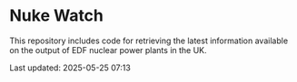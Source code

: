# Nuke Watch

This repository includes code for retrieving the latest information available on the output of EDF nuclear power plants in the UK.

Last updated: 2025-05-25 07:13